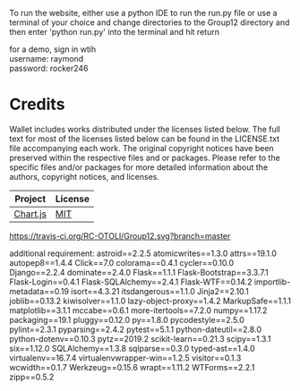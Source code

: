 To run the website, either 
use a python IDE to run the run.py file 
      or
use a terminal of your choice and change directories to the Group12 directory and then enter 'python run.py' into the terminal and hit return

for a demo, sign in wtih <br>
username: raymond <br>
password: rocker246

# Credits

Wallet includes works distributed under the licenses listed below. The full text for most of the licenses listed below can be found in the LICENSE.txt file accompanying each work. The original copyright notices have been preserved within the respective files and or packages. Please refer to the specific files and/or packages for more detailed information about the authors, copyright notices, and licenses.

| Project                                  | License                                  |
| ---------------------------------------- | ---------------------------------------- |
| [Chart.js](https://www.chartjs.org/)     | [MIT](https://github.com/chartjs/Chart.js/blob/master/LICENSE.md) |

https://travis-ci.org/RC-OTOLI/Group12.svg?branch=master

additional requirement:
astroid==2.2.5
atomicwrites==1.3.0
attrs==19.1.0
autopep8==1.4.4
Click==7.0
colorama==0.4.1
cycler==0.10.0
Django==2.2.4
dominate==2.4.0
Flask==1.1.1
Flask-Bootstrap==3.3.7.1
Flask-Login==0.4.1
Flask-SQLAlchemy==2.4.1
Flask-WTF==0.14.2
importlib-metadata==0.19
isort==4.3.21
itsdangerous==1.1.0
Jinja2==2.10.1
joblib==0.13.2
kiwisolver==1.1.0
lazy-object-proxy==1.4.2
MarkupSafe==1.1.1
matplotlib==3.1.1
mccabe==0.6.1
more-itertools==7.2.0
numpy==1.17.2
packaging==19.1
pluggy==0.12.0
py==1.8.0
pycodestyle==2.5.0
pylint==2.3.1
pyparsing==2.4.2
pytest==5.1.1
python-dateutil==2.8.0
python-dotenv==0.10.3
pytz==2019.2
scikit-learn==0.21.3
scipy==1.3.1
six==1.12.0
SQLAlchemy==1.3.8
sqlparse==0.3.0
typed-ast==1.4.0
virtualenv==16.7.4
virtualenvwrapper-win==1.2.5
visitor==0.1.3
wcwidth==0.1.7
Werkzeug==0.15.6
wrapt==1.11.2
WTForms==2.2.1
zipp==0.5.2
